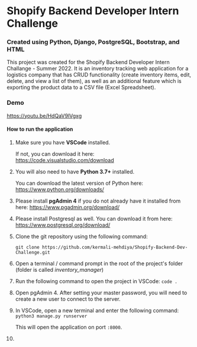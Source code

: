 # Shopify Backend Developer Intern Challenge

### Created using Python, Django, PostgreSQL, Bootstrap, and HTML

This project was created for the Shopify Backend Developer Intern Challange - Summer 2022. 
It is an inventory tracking web application for a logistics company that has CRUD functionality (create inventory items, edit, delete, and view a list of them), as well as an additional feature which is exporting the product data to a CSV file (Excel Spreadsheet). 

### Demo 
https://youtu.be/HdQaV9lVgxg

#### How to run the application

1. Make sure you have **VSCode** installed. 
   
   If not, you can download it here: https://code.visualstudio.com/download
   
2. You will also need to have **Python 3.7+** installed. 

   You can download the latest version of Python here: https://www.python.org/downloads/
   
3. Please install **pgAdmin 4** if you do not already have it installed from here: https://www.pgadmin.org/download/

4. Please install Postgresql as well. You can download it from here: https://www.postgresql.org/download/
   
3. Clone the git repository using the following command: 
   
   `git clone https://github.com/kermali-mehdiya/Shopify-Backend-Dev-Challenge.git`
    
4. Open a terminal / command prompt in the root of the project's folder (folder is called _inventory_manager_)
5. Run the following command to open the project in VSCode: `code .` 
6. Open pgAdmin 4. After setting your master password, you will need to create a new user to connect to the server.
7. In VSCode, open a new terminal and enter the following command: `python3 manage.py runserver`
   
   This will open the application on port `:8000`. 
8. 
  

